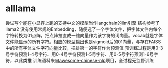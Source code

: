 # alllama
尝试写个能在小显存上跑的支持中文的模型当作langchain的llm引擎
结构参考了llama2
没有使用常规的Embedding，随便选了一个字体文件，把字体文件内每个字符转换为01点阵，把点阵拉直成一维向量作为该字符的词向量。vocab就是字体文件能显示的所有字符。相应的模型输出也是sigmoid后的01向量，与存在FAISS中的所有字体文件字符向量比较，把排第一的字符作为预测值
预训练过程是用0-3号字符预测1-4号字符、用0-4号字符预测1-5号字符、用0-5号字符预测1-6号字符，以此类推
训练语料来自[awesome-chinese-nlp](https://github.com/crownpku/awesome-chinese-nlp)项目，全过程无监督训练
